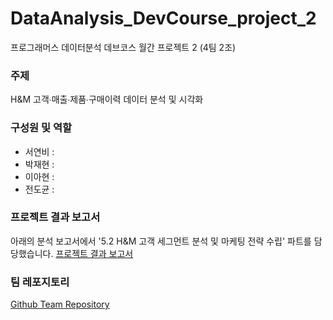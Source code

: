 # DataAnalysis_DevCourse_project_2
프로그래머스 데이터분석 데브코스 월간 프로젝트 2 (4팀 2조) 

### 주제
H&amp;M 고객∙매출∙제품∙구매이력 데이터 분석 및 시각화

### 구성원 및 역할
- 서연비 :
- 박재현 :
- 이아현 :
- 전도균 :

### 프로젝트 결과 보고서
아래의 분석 보고서에서 '5.2 H&M 고객 세그먼트 분석 및 마케팅 전략 수립' 파트를 담당했습니다. 
[프로젝트 결과 보고서](file:///Users/seoyeonbee/Desktop/seoyeonbee/devcourse_project_2/%E1%84%83%E1%85%A6%E1%84%87%E1%85%B3%E1%84%8F%E1%85%A9%E1%84%89%E1%85%B3_%E1%84%8B%E1%85%AF%E1%86%AF%E1%84%80%E1%85%A1%E1%86%AB%E1%84%91%E1%85%B3%E1%84%85%E1%85%A9%E1%84%8C%E1%85%A6%E1%86%A8%E1%84%90%E1%85%B32_4%E1%84%90%E1%85%B5%E1%86%B72%E1%84%8C%E1%85%A9_%E1%84%80%E1%85%A7%E1%86%AF%E1%84%80%E1%85%AA%E1%84%87%E1%85%A9%E1%84%80%E1%85%A9%E1%84%89%E1%85%A5)


### 팀 레포지토리
[Github Team Repository](https://github.com/seoyeonbee/Programmers_DevCourse_DataAnalysis_2nd_Project)
